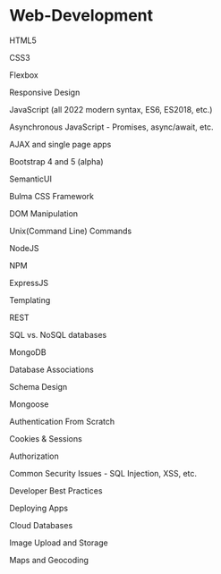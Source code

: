 # Web-Development

HTML5

CSS3

Flexbox

Responsive Design

JavaScript (all 2022 modern syntax, ES6, ES2018, etc.)

Asynchronous JavaScript - Promises, async/await, etc.

AJAX and single page apps

Bootstrap 4 and 5 (alpha)

SemanticUI

Bulma CSS Framework

DOM Manipulation

Unix(Command Line) Commands

NodeJS

NPM

ExpressJS

Templating

REST

SQL vs. NoSQL databases

MongoDB

Database Associations

Schema Design

Mongoose

Authentication From Scratch

Cookies & Sessions

Authorization

Common Security Issues - SQL Injection, XSS, etc.

Developer Best Practices

Deploying Apps

Cloud Databases

Image Upload and Storage

Maps and Geocoding
